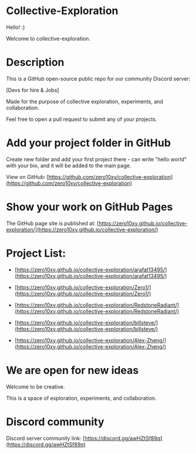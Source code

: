 # Collective-Exploration

Hello! :)

Welcome to collective-exploration.

# Description

This is a GitHub open-source public repo for our  community Discord server:

[Devs for hire & Jobs]

Made for the purpose of collective exploration, experiments, and collaboration.

Feel free to open a pull request to submit any of your projects.

# Add your project folder in GitHub

Create new folder and add your first project there - can write "hello world" with your bio, and it will be added to the main page.

View on GitHub: [https://github.com/zero10xy/collective-exploration](https://github.com/zero10xy/collective-exploration)

# Show your work on GitHub Pages

The GitHub page site is published at: [https://zero10xy.github.io/collective-exploration/](https://zero10xy.github.io/collective-exploration/)

# Project List:

* [https://zero10xy.github.io/collective-exploration/arafat13495/](https://zero10xy.github.io/collective-exploration/arafat13495/)

* [https://zero10xy.github.io/collective-exploration/Zero1/](https://zero10xy.github.io/collective-exploration/Zero1/)

* [https://zero10xy.github.io/collective-exploration/RedstoneRadiant/](https://zero10xy.github.io/collective-exploration/RedstoneRadiant/)

* [https://zero10xy.github.io/collective-exploration/billsteve/](https://zero10xy.github.io/collective-exploration/billsteve/)

* [https://zero10xy.github.io/collective-exploration/Alex-Zheng/](https://zero10xy.github.io/collective-exploration/Alex-Zheng/)

# We are open for new ideas

Welcome to be creative.

This is a space of exploration, experiments, and collaboration.

# Discord community

Discord server community link: [https://discord.gg/awHZtSf89q](https://discord.gg/awHZtSf89q)
